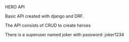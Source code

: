 HERO API

Basic API created with django and DRF.

The API consists of CRUD to create heroes

There is a superuser named joker with password: joker1234